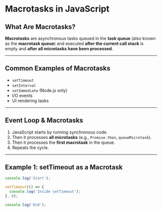 # Macrotasks in JavaScript

##  What Are Macrotasks?

**Macrotasks** are asynchronous tasks queued in the **task queue** (also known as the **macrotask queue**) and executed **after the current call stack** is empty and **after all microtasks have been processed**.

---

##  Common Examples of Macrotasks

- `setTimeout`
- `setInterval`
- `setImmediate` (Node.js only)
- I/O events
- UI rendering tasks

---

## Event Loop & Macrotasks

1. JavaScript starts by running synchronous code.
2. Then it processes **all microtasks** (e.g., `Promise.then`, `queueMicrotask`).
3. Then it processes the **first macrotask** in the queue.
4. Repeats the cycle.

---

##  Example 1: setTimeout as a Macrotask

```js
console.log('Start');

setTimeout(() => {
  console.log('Inside setTimeout');
}, 0);

console.log('End');
